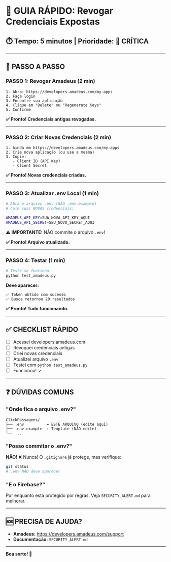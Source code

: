 # 🔐 GUIA RÁPIDO: Revogar Credenciais Expostas

## ⏱️ Tempo: 5 minutos | Prioridade: 🔴 CRÍTICA

---

## 🎯 PASSO A PASSO

### PASSO 1: Revogar Amadeus (2 min)

```
1. Abra: https://developers.amadeus.com/my-apps
2. Faça login
3. Encontre sua aplicação
4. Clique em "Delete" ou "Regenerate Keys"
5. Confirme
```

**✅ Pronto! Credenciais antigas revogadas.**

---

### PASSO 2: Criar Novas Credenciais (2 min)

```
1. Ainda em https://developers.amadeus.com/my-apps
2. Crie nova aplicação (ou use a mesma)
3. Copie:
   - Client ID (API Key)
   - Client Secret
```

**✅ Pronto! Novas credenciais criadas.**

---

### PASSO 3: Atualizar .env Local (1 min)

```bash
# Abra o arquivo .env (NÃO .env.example)
# Cole suas NOVAS credenciais:

AMADEUS_API_KEY=SUA_NOVA_API_KEY_AQUI
AMADEUS_API_SECRET=SEU_NOVO_SECRET_AQUI
```

**⚠️ IMPORTANTE:** NÃO commite o arquivo `.env`!

**✅ Pronto! Arquivo atualizado.**

---

### PASSO 4: Testar (1 min)

```bash
# Teste se funciona
python test_amadeus.py
```

**Deve aparecer:**
```
✅ Token obtido com sucesso
✅ Busca retornou 20 resultados
```

**✅ Pronto! Tudo funcionando.**

---

## ✅ CHECKLIST RÁPIDO

- [ ] Acessei developers.amadeus.com
- [ ] Revoquei credenciais antigas
- [ ] Criei novas credenciais
- [ ] Atualizei arquivo `.env`
- [ ] Testei com `python test_amadeus.py`
- [ ] Funcionou! ✓

---

## ❓ DÚVIDAS COMUNS

### "Onde fica o arquivo .env?"
```
ClickPassagens/
├── .env          ← ESTE ARQUIVO (edite aqui)
├── .env.example  ← Template (NÃO edite)
└── ...
```

### "Posso commitar o .env?"
**NÃO!** ❌ Nunca! O `.gitignore` já protege, mas verifique:
```bash
git status
# .env NÃO deve aparecer
```

### "E o Firebase?"
Por enquanto está protegido por regras. Veja `SECURITY_ALERT.md` para melhorar.

---

## 🆘 PRECISA DE AJUDA?

- **Amadeus:** https://developers.amadeus.com/support
- **Documentação:** `SECURITY_ALERT.md`

---

**Boa sorte! 🚀**
